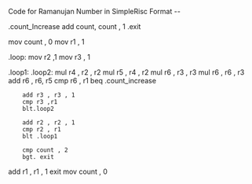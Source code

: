 Code for Ramanujan Number in SimpleRisc Format -- 

.count_Increase
    add count, count , 1
.exit

mov count , 0
mov r1 , 1

.loop:
    mov r2 ,1 
    mov r3 , 1

.loop1:
    .loop2:
        mul r4 , r2 , r2
        mul r5 , r4 , r2
        mul r6 , r3 , r3
        mul r6 , r6 , r3
        add r6 , r6, r5
        cmp r6 , r1
        beq .count_increase
        
        add r3 , r3 , 1
        cmp r3 ,r1
        blt.loop2

        add r2 , r2 , 1
        cmp r2 , r1
        blt .loop1

        cmp count , 2
        bgt. exit

add r1 , r1 , 1
exit
mov count , 0